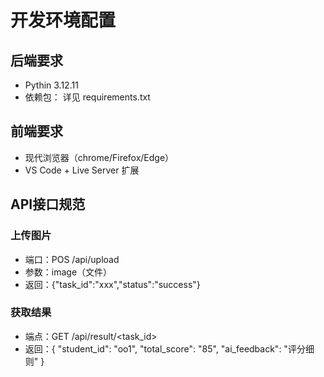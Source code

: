 # 开发环境配置

## 后端要求
- Pythin 3.12.11
- 依赖包： 详见 requirements.txt

## 前端要求
- 现代浏览器（chrome/Firefox/Edge）
- VS Code + Live Server 扩展

## API接口规范
### 上传图片
- 端口：POS /api/upload
- 参数：image（文件）
- 返回：{"task_id":"xxx","status":"success"}

### 获取结果
- 端点：GET /api/result/<task_id>
- 返回：{
    "student_id": "oo1",
    "total_score": "85",
    "ai_feedback": "评分细则"
}